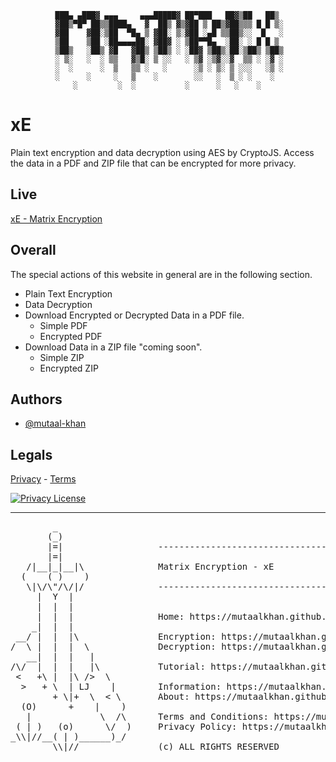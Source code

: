 
              ███▄ ▄███▓ ▄▄▄     ▄▄▄█████▓ ██▀███   ██▓▒██   ██▒
              ▓██▒▀█▀ ██▒▒████▄   ▓  ██▒ ▓▒▓██ ▒ ██▒▓██▒▒▒ █ █ ▒░
              ▓██    ▓██░▒██  ▀█▄ ▒ ▓██░ ▒░▓██ ░▄█ ▒▒██▒░░  █   ░
              ▒██    ▒██ ░██▄▄▄▄██░ ▓██▓ ░ ▒██▀▀█▄  ░██░ ░ █ █ ▒ 
              ▒██▒   ░██▒ ▓█   ▓██▒ ▒██▒ ░ ░██▓ ▒██▒░██░▒██▒ ▒██▒
              ░ ▒░   ░  ░ ▒▒   ▓▒█░ ▒ ░░   ░ ▒▓ ░▒▓░░▓  ▒▒ ░ ░▓ ░
              ░  ░      ░  ▒   ▒▒ ░   ░      ░▒ ░ ▒░ ▒ ░░░   ░▒ ░
              ░      ░     ░   ▒    ░        ░░   ░  ▒ ░ ░    ░  
                  ░         ░  ░           ░      ░   ░    ░  
                        
# xE

Plain text encryption and data decryption using AES by CryptoJS. Access the data in a PDF and ZIP file that can be encrypted for more privacy.



## Live

[xE - Matrix Encryption](https://www.mutaal-khan.github.io/xE)


## Overall
The special actions of this website in general are in the following section.
- Plain Text Encryption
- Data Decryption
- Download Encrypted or Decrypted Data in a PDF file.
    - Simple PDF
    - Encrypted PDF
- Download Data in a ZIP file "coming soon".
    - Simple ZIP
    - Encrypted ZIP
    
## Authors

- [@mutaal-khan](https://www.github.com/mutaal-khan)



## Legals

[Privacy](https://www.mutaal-khan.github.io/xE/legals/index.html) - [Terms](https://www.mutaal-khan.github.io/xE/legals/index.html) 

[![Privacy License](https://img.shields.io/badge/License-MIT-green.svg)](https://choosealicense.com/licenses/mit/)

-----
<pre>
        _
       (_)                              
       |=|                  ----------------------------------------------------------------
       |=|                         
   /|__|_|__|\              Matrix Encryption - xE
  (    ( )    )                    
   \|\/\"/\/|/              ----------------------------------------------------------------
     |  Y  |                       
     |  |  |                       
     |  |  |                Home: https://mutaalkhan.github.io/xE/     
    _|  |  |                       
 __/ |  |  |\               Encryption: https://mutaalkhan.github.io/xE/pages/cipher.html
/  \ |  |  |  \             Decryption: https://mutaalkhan.github.io/xE/pages/decipher.html
   __|  |  |   |                   
/\/  |  |  |   |\           Tutorial: https://mutaalkhan.github.io/xE/pages/tutorial.html
 <   +\ |  |\ />  \                   
  >   + \  | LJ    |        Information: https://mutaalkhan.github.io/xE/pages/Information.html
        + \|+  \  < \       About: https://mutaalkhan.github.io/xE/pages/about.html
  (O)      +    |    )             
   |             \  /\      Terms and Conditions: https://mutaalkhan.github.io/xE/pages/legals.html
 ( | )   (o)      \/  )     Privacy Policy: https://mutaalkhan.github.io/xE/pages/legals.html
_\\|//__( | )______)_/      
        \\|//               (c) ALL RIGHTS RESERVED
</pre>
